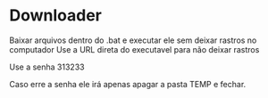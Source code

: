 # Downloader
Baixar arquivos dentro do .bat e executar ele sem deixar rastros no computador 
Use a URL direta do executavel para não deixar rastros


Use a senha 313233

Caso erre a senha ele irá apenas apagar a pasta TEMP e fechar.
